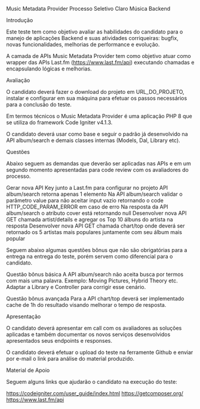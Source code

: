 Music Metadata Provider
Processo Seletivo Claro Música Backend

Introdução

Este teste tem como objetivo avaliar as habilidades do candidato para o manejo de aplicações Backend e suas atividades corriqueiras: bugfix, novas funcionalidades, melhorias de performance e evolução.

A camada de APIs Music Metadata Provider tem como objetivo atuar como wrapper das APIs Last.fm (https://www.last.fm/api) executando chamadas e encapsulando lógicas e melhorias.

Avaliação

O candidato deverá fazer o download do projeto em URL_DO_PROJETO, instalar e configurar em sua máquina para efetuar os passos necessários para a conclusão do teste.

Em termos técnicos o Music Metadata Provider é uma aplicação PHP 8 que se utiliza do framework Code Igniter v4.1.3.

O candidato deverá usar como base e seguir o padrão já desenvolvido na API album/search e demais classes internas (Models, Dal, Library etc).

Questões

Abaixo seguem as demandas que deverão ser aplicadas nas APIs e em um segundo momento apresentadas para code review com os avaliadores do processo.

Gerar nova API Key junto a Last.fm para configurar no projeto
API album/search retorna apenas 1 elemento
Na API album/search validar o parâmetro value para não aceitar input vazio retornando o code HTTP_CODE_PARAM_ERROR em caso de erro
Na resposta da API album/search o atributo cover está retornando null
Desenvolver nova API GET chamada artist/details e agregar os Top 10 álbuns do artista na resposta
Desenvolver nova API GET chamada chart/top onde deverá ser retornado os 5 artistas mais populares juntamente com seu álbum mais popular

Seguem abaixo algumas questões bônus que não são obrigatórias para a entrega na entrega do teste, porém servem como diferencial para o candidato.

Questão bônus básica
A API album/search não aceita busca por termos com mais uma palavra. Exemplo: Moving Pictures, Hybrid Theory etc. Adaptar a Library e Controller para corrigir esse cenário.

Questão bônus avançada
Para a API chart/top deverá ser implementado cache de 1h do resultado visando melhorar o tempo de resposta.

Apresentação

O candidato deverá apresentar em call com os avaliadores as soluções aplicadas e também documentar os novos serviços desenvolvidos apresentados seus endpoints e responses.

O candidato deverá efetuar o upload do teste na ferramente Github e enviar por e-mail o link para análise do material produzido.


Material de Apoio

Seguem alguns links que ajudarão o candidato na execução do teste:

https://codeigniter.com/user_guide/index.html
https://getcomposer.org/
https://www.last.fm/api





